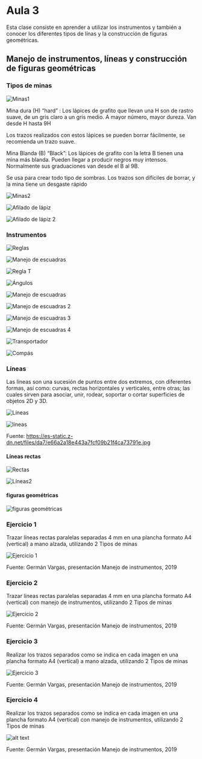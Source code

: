 <h1>Aula 3</h1>

Esta clase consiste en aprender a utilizar los instrumentos y también a conocer los diferentes tipos de línas y la construcción de figuras geométricas.

<h2>Manejo de instrumentos, líneas y construcción de figuras geométricas</h2>

<h3>Tipos de minas</h3>

![Minas1](image.png)

Mina dura (H) “hard” : Los lápices de grafito que llevan una H son de rastro suave, de un gris claro a un gris medio. A mayor número, mayor dureza.  Van desde H hasta 9H

Los trazos realizados con estos lápices se pueden borrar fácilmente, se recomienda un trazo suave.

Mina Blanda (B) “Black”: Los lápices de grafito con la letra B tienen una mina más blanda. Pueden llegar a producir negros muy intensos. Normalmente sus graduaciones van desde el B al 9B.  

Se usa para crear todo tipo de sombras. Los trazos son difíciles de borrar, y la mina tiene un desgaste rápido

![Minas2](image-1.png)

![Afilado de lápiz](image-2.png)

![Afilado de lápiz 2](image-3.png)

<h3>Instrumentos</h3>

![Reglas](image-4.png)

![Manejo de escuadras](image-5.png)

![Regla T](image-6.png)

![Ángulos](image-7.png)

![Manejo de escuadras](image-8.png)

![Manejo de escuadras 2](image-9.png)

![Manejo de escuadras 3](image-10.png)

![Manejo de escuadras 4](image-11.png)

![Transportador](image-12.png)

![Compás](image-14.png)

<h3>Líneas</h3>

Las líneas son una sucesión de puntos entre dos extremos, con diferentes formas, así como: curvas, rectas horizontales y verticales, entre otras; las cuales sirven para asociar, unir, rodear, soportar o cortar superficies de objetos 2D y 3D.

![Líneas](image-15.png)

<img src="https://es-static.z-dn.net/files/da7/e66a2a18e443a7fcf09b21f4ca73791e.jpg" alt="líneas" caption="Hola"/>

Fuente: https://es-static.z-dn.net/files/da7/e66a2a18e443a7fcf09b21f4ca73791e.jpg

<h4>Líneas rectas</h4>

![Rectas](image-16.png)

![Líneas2](image-17.png)

<h4>figuras geométricas</h4>

![figuras geométricas](image-18.png)

<h3>Ejercicio 1</h3>

Trazar líneas rectas paralelas separadas 4 mm en una plancha formato A4 (vertical) a mano alzada, utilizando 2 Tipos de minas

![Ejercicio 1](image-19.png)

Fuente: Germán Vargas, presentación Manejo de instrumentos, 2019

<h3>Ejercicio 2</h3>

Trazar líneas rectas paralelas separadas 4 mm en una plancha formato A4 (vertical) con manejo de instrumentos, utilizando 2 Tipos de minas

![Ejercicio 2](image-20.png)

Fuente: Germán Vargas, presentación Manejo de instrumentos, 2019

<h3>Ejercicio 3</h3>

Realizar los trazos separados como se indica en cada imagen en una plancha formato A4 (vertical) a mano alzada, utilizando 2 Tipos de minas

![Ejercicio 3](image-21.png)

Fuente: Germán Vargas, presentación Manejo de instrumentos, 2019

<h3>Ejercicio 4</h3>

Realizar los trazos separados como se indica en cada imagen en una plancha formato A4 (vertical) con manejo de instrumentos, utilizando 2 Tipos de minas

![alt text](image-22.png)

Fuente: Germán Vargas, presentación Manejo de instrumentos, 2019